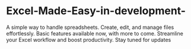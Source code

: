 # Excel-Made-Easy-in-development-
A simple way to handle spreadsheets. Create, edit, and manage files effortlessly. Basic features available now, with more to come. Streamline your Excel workflow and boost productivity. Stay tuned for updates
